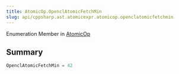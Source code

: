 ```yaml
---
title: AtomicOp.OpenclAtomicFetchMin
slug: api/cppsharp.ast.atomicexpr.atomicop.openclatomicfetchmin
---
```

Enumeration Member in [AtomicOp](/api/cppsharp/ast/atomicexpr/atomicop)

## Summary



```csharp
OpenclAtomicFetchMin = 42
```

